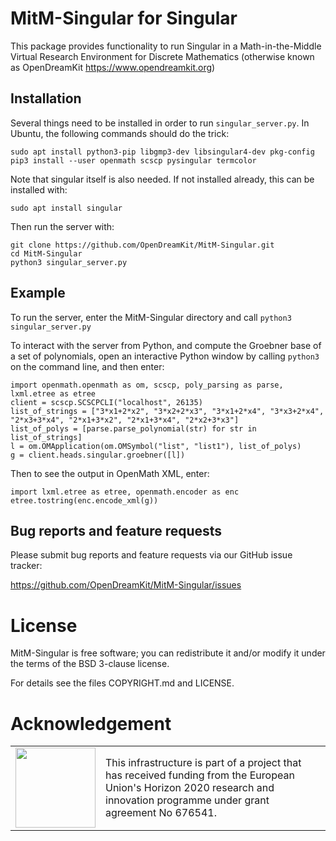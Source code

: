 # MitM-Singular for Singular

This package provides functionality to run Singular in a Math-in-the-Middle Virtual
Research Environment for Discrete Mathematics (otherwise known as OpenDreamKit
https://www.opendreamkit.org)

## Installation

Several things need to be installed in order to run `singular_server.py`. 
In Ubuntu, the following commands should do the trick:

    sudo apt install python3-pip libgmp3-dev libsingular4-dev pkg-config
    pip3 install --user openmath scscp pysingular termcolor

Note that singular itself is also needed. If not installed already, this can
be installed with:

    sudo apt install singular

Then run the server with:

    git clone https://github.com/OpenDreamKit/MitM-Singular.git
    cd MitM-Singular
    python3 singular_server.py

## Example

To run the server, enter the MitM-Singular directory and call
`python3 singular_server.py`

To interact with the server from Python, and compute the Groebner base of a set
of polynomials, open an interactive Python window by calling `python3` on the
command line, and then enter:

    import openmath.openmath as om, scscp, poly_parsing as parse, lxml.etree as etree
    client = scscp.SCSCPCLI("localhost", 26135)
    list_of_strings = ["3*x1+2*x2", "3*x2+2*x3", "3*x1+2*x4", "3*x3+2*x4", "2*x3+3*x4", "2*x1+3*x2", "2*x1+3*x4", "2*x2+3*x3"]
    list_of_polys = [parse.parse_polynomial(str) for str in list_of_strings]
    l = om.OMApplication(om.OMSymbol("list", "list1"), list_of_polys)
    g = client.heads.singular.groebner([l])

Then to see the output in OpenMath XML, enter:

    import lxml.etree as etree, openmath.encoder as enc
    etree.tostring(enc.encode_xml(g))

## Bug reports and feature requests

Please submit bug reports and feature requests via our GitHub issue tracker:

  <https://github.com/OpenDreamKit/MitM-Singular/issues>


# License

MitM-Singular is free software; you can redistribute it and/or modify it under
the terms of the BSD 3-clause license.

For details see the files COPYRIGHT.md and LICENSE.

# Acknowledgement

<table class="none">
<tr>
<td>
  <img src="http://opendreamkit.org/public/logos/Flag_of_Europe.svg" width="128">
</td>
<td>
  This infrastructure is part of a project that has received funding from the
  European Union's Horizon 2020 research and innovation programme under grant
  agreement No 676541.
</td>
</tr>
</table>
